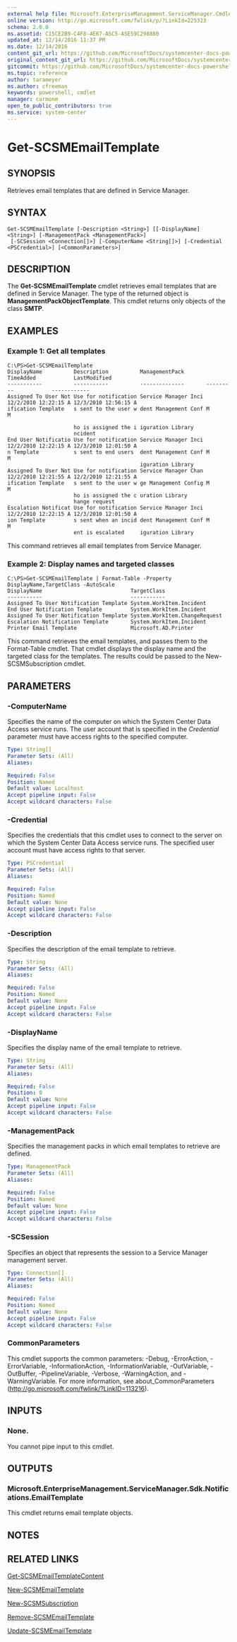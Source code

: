 ```yaml
---
external help file: Microsoft.EnterpriseManagement.ServiceManager.Cmdlets.dll-Help.xml
online version: http://go.microsoft.com/fwlink/p/?LinkId=225323
schema: 2.0.0
ms.assetid: C15CE2B9-C4F8-4E67-A5C5-A5E59C298880
updated_at: 12/14/2016 11:37 PM
ms.date: 12/14/2016
content_git_url: https://github.com/MicrosoftDocs/systemcenter-docs-powershell/blob/master/systemcenter-cmdlets/SystemCenter2016/ServiceManager/Get-SCSMEmailTemplate.md
original_content_git_url: https://github.com/MicrosoftDocs/systemcenter-docs-powershell/blob/master/systemcenter-cmdlets/SystemCenter2016/ServiceManager/Get-SCSMEmailTemplate.md
gitcommit: https://github.com/MicrosoftDocs/systemcenter-docs-powershell/blob/ddd0fefc9adaabb9394eb6c21b33370913d1830d/systemcenter-cmdlets/SystemCenter2016/ServiceManager/Get-SCSMEmailTemplate.md
ms.topic: reference
author: tarameyer
ms.author: cfreeman
keywords: powershell, cmdlet
manager: carmonm
open_to_public_contributors: true
ms.service: system-center
---
```


# Get-SCSMEmailTemplate

## SYNOPSIS
Retrieves email templates that are defined in Service Manager.

## SYNTAX

```
Get-SCSMEmailTemplate [-Description <String>] [[-DisplayName] <String>] [-ManagementPack <ManagementPack>]
 [-SCSession <Connection[]>] [-ComputerName <String[]>] [-Credential <PSCredential>] [<CommonParameters>]
```

## DESCRIPTION
The **Get-SCSMEmailTemplate** cmdlet retrieves email templates that are defined in Service Manager.
The type of the returned object is **ManagementPackObjectTemplate**.
This cmdlet returns only objects of the class **SMTP**.

## EXAMPLES

### Example 1: Get all templates
```
C:\PS>Get-SCSMEmailTemplate
DisplayName          Description          ManagementPack       TimeAdded            LastModified
-----------          -----------          --------------       ---------            ------------
Assigned To User Not Use for notification Service Manager Inci 12/2/2010 12:22:15 A 12/3/2010 12:56:15 A
ification Template   s sent to the user w dent Management Conf M                    M

                     ho is assigned the i iguration Library
                     ncident
End User Notificatio Use for notification Service Manager Inci 12/2/2010 12:22:15 A 12/3/2010 12:01:50 A
n Template           s sent to end users  dent Management Conf M                    M
                                          iguration Library
Assigned To User Not Use for notification Service Manager Chan 12/2/2010 12:21:55 A 12/2/2010 12:21:55 A
ification Template   s sent to the user w ge Management Config M                    M
                     ho is assigned the c uration Library
                     hange request
Escalation Notificat Use for notification Service Manager Inci 12/2/2010 12:22:15 A 12/3/2010 12:01:50 A
ion Template         s sent when an incid dent Management Conf M                    M
                     ent is escalated     iguration Library
```

This command retrieves all email templates from Service Manager.

### Example 2: Display names and targeted classes
```
C:\PS>Get-SCSMEmailTemplate | Format-Table -Property DisplayName,TargetClass -AutoScale
DisplayName                            TargetClass
-----------                            -----------
Assigned To User Notification Template System.WorkItem.Incident
End User Notification Template         System.WorkItem.Incident
Assigned To User Notification Template System.WorkItem.ChangeRequest
Escalation Notification Template       System.WorkItem.Incident
Printer Email Template                 Microsoft.AD.Printer
```

This command retrieves the email templates, and passes them to the Format-Table cmdlet.
That cmdlet displays the display name and the targeted class for the templates.
The results could be passed to the New-SCSMSubscription cmdlet.

## PARAMETERS

### -ComputerName
Specifies the name of the computer on which the System Center Data Access service runs.
The user account that is specified in the *Credential* parameter must have access rights to the specified computer.

```yaml
Type: String[]
Parameter Sets: (All)
Aliases: 

Required: False
Position: Named
Default value: Localhost
Accept pipeline input: False
Accept wildcard characters: False
```

### -Credential
Specifies the credentials that this cmdlet uses to connect to the server on which the System Center Data Access service runs.
The specified user account must have access rights to that server.

```yaml
Type: PSCredential
Parameter Sets: (All)
Aliases: 

Required: False
Position: Named
Default value: None
Accept pipeline input: False
Accept wildcard characters: False
```

### -Description
Specifies the description of the email template to retrieve.

```yaml
Type: String
Parameter Sets: (All)
Aliases: 

Required: False
Position: Named
Default value: None
Accept pipeline input: False
Accept wildcard characters: False
```

### -DisplayName
Specifies the display name of the email template to retrieve.

```yaml
Type: String
Parameter Sets: (All)
Aliases: 

Required: False
Position: 0
Default value: None
Accept pipeline input: False
Accept wildcard characters: False
```

### -ManagementPack
Specifies the management packs in which email templates to retrieve are defined.

```yaml
Type: ManagementPack
Parameter Sets: (All)
Aliases: 

Required: False
Position: Named
Default value: None
Accept pipeline input: False
Accept wildcard characters: False
```

### -SCSession
Specifies an object that represents the session to a Service Manager management server.

```yaml
Type: Connection[]
Parameter Sets: (All)
Aliases: 

Required: False
Position: Named
Default value: None
Accept pipeline input: False
Accept wildcard characters: False
```

### CommonParameters
This cmdlet supports the common parameters: -Debug, -ErrorAction, -ErrorVariable, -InformationAction, -InformationVariable, -OutVariable, -OutBuffer, -PipelineVariable, -Verbose, -WarningAction, and -WarningVariable. For more information, see about_CommonParameters (http://go.microsoft.com/fwlink/?LinkID=113216).

## INPUTS

### None.
You cannot pipe input to this cmdlet.

## OUTPUTS

### Microsoft.EnterpriseManagement.ServiceManager.Sdk.Notifications.EmailTemplate
This cmdlet returns email template objects.

## NOTES

## RELATED LINKS

[Get-SCSMEmailTemplateContent](xref:SystemCenter2016/ServiceManager/Get-SCSMEmailTemplateContent.md)

[New-SCSMEmailTemplate](xref:SystemCenter2016/ServiceManager/New-SCSMEmailTemplate.md)

[New-SCSMSubscription](xref:SystemCenter2016/ServiceManager/New-SCSMSubscription.md)

[Remove-SCSMEmailTemplate](xref:SystemCenter2016/ServiceManager/Remove-SCSMEmailTemplate.md)

[Update-SCSMEmailTemplate](xref:SystemCenter2016/ServiceManager/Update-SCSMEmailTemplate.md)

